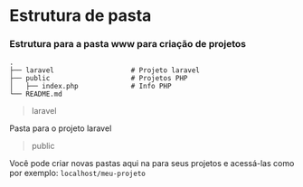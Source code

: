 Estrutura de pasta
==================

### Estrutura para a pasta www para criação de projetos

    .
    ├── laravel                   # Projeto laravel
    ├── public                    # Projetos PHP
    │   ├── index.php             # Info PHP
    └── README.md

> laravel

Pasta para o projeto laravel

> public

Você pode criar novas pastas aqui na para seus projetos e acessá-las como por exemplo: `localhost/meu-projeto`
